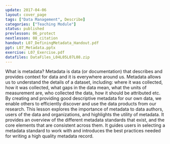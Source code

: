```yaml
---
update: 2017-04-06
layout: cover_page
tags: ["Data Management", Describe]
categories: ["Teaching Module"]
status: published
prevlesson: 06_protect
nextlesson: 08_citation
handout: L07_DefiningMetadata_Handout.pdf
ppt: L07_Metadata.pptx
exercise: L07_Exercise.pdf
datafiles: DataFiles_L04L05L07L08.zip
---
```


What is metadata?  Metadata is data (or documentation) that describes and provides context for data and it is everywhere around us.  Metadata allows us to understand the details of a dataset, including: where it was collected, how it was collected, what gaps in the data mean, what the units of measurement are, who collected the data, how it should be attributed etc. By creating and providing good descriptive metadata for our own data, we enable others to efficiently discover and use the data products from our research.  This lesson explores the importance of metadata to data authors, users of the data and organizations, and highlights the utility of metadata. It provides an overview of the different metadata standards that exist, and the core elements that are consistent across them. It guides users in selecting a metadata standard to work with and introduces the best practices needed for writing a high quality metadata record.
